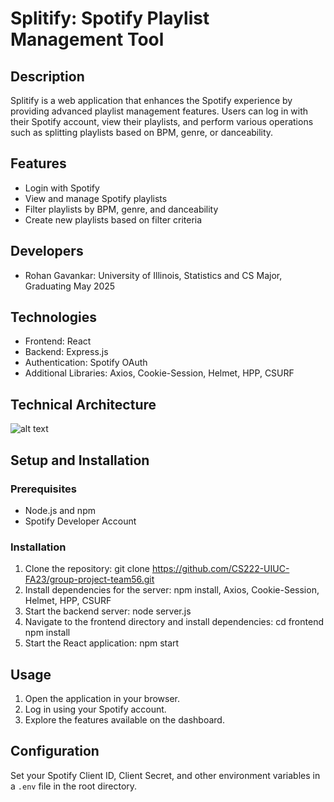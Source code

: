 # Splitify: Spotify Playlist Management Tool

## Description
Splitify is a web application that enhances the Spotify experience by providing advanced playlist management features. Users can log in with their Spotify account, view their playlists, and perform various operations such as splitting playlists based on BPM, genre, or danceability.

## Features
- Login with Spotify
- View and manage Spotify playlists
- Filter playlists by BPM, genre, and danceability
- Create new playlists based on filter criteria

## Developers

- Rohan Gavankar: University of Illinois, Statistics and CS Major, Graduating May 2025
  
## Technologies
- Frontend: React
- Backend: Express.js
- Authentication: Spotify OAuth
- Additional Libraries: Axios, Cookie-Session, Helmet, HPP, CSURF

## Technical Architecture
![alt text](https://github.com/rohangavankar/Splitify/assets/70171824/19c5a159-b8fd-49a3-a4f2-e2ed4146462e)

## Setup and Installation
### Prerequisites
- Node.js and npm
- Spotify Developer Account

### Installation
1. Clone the repository: git clone https://github.com/CS222-UIUC-FA23/group-project-team56.git
2. Install dependencies for the server: npm install, Axios, Cookie-Session, Helmet, HPP, CSURF
3. Start the backend server: node server.js
4. Navigate to the frontend directory and install dependencies: cd frontend npm install
5. Start the React application: npm start


## Usage
1. Open the application in your browser.
2. Log in using your Spotify account.
3. Explore the features available on the dashboard.

## Configuration
Set your Spotify Client ID, Client Secret, and other environment variables in a `.env` file in the root directory.

